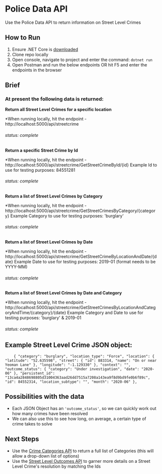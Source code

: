# Police Data API 
Use the Police Data API to return information on Street Level Crimes

## How to Run
1. Ensure .NET Core is [downloaded](https://dotnet.microsoft.com/download/dotnet-core)
2. Clone repo locally
3. Open console, navigate to project and enter the command: `dotnet run`
4. Open Postman and run the below endpoints OR hit F5 and enter the endpoints in the browser

## Brief
### At present the following data is returned:

**Return all Street Level Crimes for a specific location**

*When running locally, hit the endpoint - http://localhost:5000/api/streetcrime

###### status: complete

**Return a specific Street Crime by Id**

*When running locally, hit the endpoint - http://localhost:5000/api/streetcrime/GetStreetCrimeById/{id}
Example Id to use for testing purposes: 84551281


###### status: complete

**Return a list of Street Level Crimes by Category**

*When running locally, hit the endpoint - http://localhost:5000/api/streetcrime/GetStreetCrimesByCategory/{category}
Example Category to use for testing purposes: 'burglary'

###### status: complete

**Return a list of Street Level Crimes by Date**

*When running locally, hit the endpoint - http://localhost:5000/api/streetcrime/GetStreetCrimeByLocationAndDate/{date}
Example Date to use for testing purposes: 2019-01 (format needs to be YYYY-MM)

###### status: complete

**Return a list of Street Level Crimes by Date and Category**

*When running locally, hit the endpoint - http://localhost:5000/api/streetcrime/GetStreetCrimesByLocationAndCategoryAndTime/{category}/{date}
Example Category and Date to use for testing purposes: 'burglary' & 2019-01

###### status: complete

## Example Street Level Crime JSON object:

`    {
        "category": "burglary",
        "location_type": "Force",
        "location": {
            "latitude": "52.635598",
            "street": {
                "id": 883314,
                "name": "On or near Yeoman Lane"
            },
            "longitude": "-1.129330"
        },
        "context": "",
        "outcome_status": {
            "category": "Under investigation",
            "date": "2020-06"
        },
        "persistent_id": "13ca4a2848698805d31004363aad26dd7515a7208a143ea9f8d9bd9fe0b6f89c",
        "id": 84552314,
        "location_subtype": "",
        "month": "2020-06"
    },`

## Possibilities with the data
- Each JSON Object has an `'outcome_status'`, so we can quickly work out how many crimes have been resolved
- We can also use this to see how long, on average, a certain type of crime takes to solve

## Next Steps
- Use the [Crime Categories API](https://data.police.uk/docs/method/crime-categories/) to return a full list of Categories (this will allow a drop-down list of options)
- Use the [Street Level Outcomes API](https://data.police.uk/docs/method/outcomes-at-location/) to garner more details on a Street Level Crime's resolution by matching the Ids
